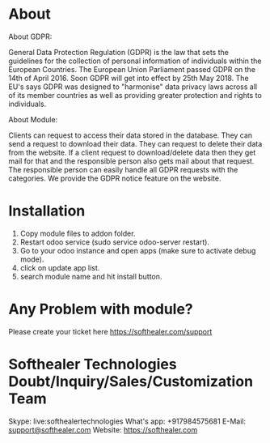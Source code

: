 About
============
About GDPR:

General Data Protection Regulation (GDPR) is the law that sets the guidelines for the collection of personal information of individuals within the European Countries. The European Union Parliament passed GDPR on the 14th of April 2016. Soon GDPR will get into effect by 25th May 2018. The EU's says GDPR was designed to "harmonise" data privacy laws across all of its member countries as well as providing greater protection and rights to individuals.

About Module:

Clients can request to access their data stored in the database. They can send a request to download their data. They can request to delete their data from the website. If a client request to download/delete data then they get mail for that and the responsible person also gets mail about that request. The responsible person can easily handle all GDPR requests with the categories. We provide the GDPR notice feature on the website.

Installation
============
1) Copy module files to addon folder.
2) Restart odoo service (sudo service odoo-server restart).
3) Go to your odoo instance and open apps (make sure to activate debug mode).
4) click on update app list. 
5) search module name and hit install button.

Any Problem with module?
=====================================
Please create your ticket here https://softhealer.com/support

Softhealer Technologies Doubt/Inquiry/Sales/Customization Team
=====================================
Skype: live:softhealertechnologies
What's app: +917984575681
E-Mail: support@softhealer.com
Website: https://softhealer.com



